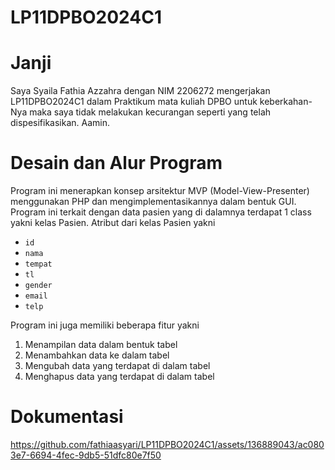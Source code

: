 # LP11DPBO2024C1
# Janji
Saya Syaila Fathia Azzahra dengan NIM 2206272 mengerjakan LP11DPBO2024C1 dalam Praktikum mata kuliah DPBO untuk keberkahan-Nya maka saya tidak melakukan kecurangan seperti yang telah dispesifikasikan. Aamin.


# Desain dan Alur Program
Program ini menerapkan konsep arsitektur MVP (Model-View-Presenter) menggunakan PHP dan mengimplementasikannya dalam bentuk GUI. Program ini terkait dengan data pasien yang di dalamnya terdapat 1 class yakni kelas Pasien. Atribut dari kelas Pasien yakni 
- `id`
- `nama`
- `tempat`
- `tl`
- `gender`
- `email`
- `telp`

Program ini juga memiliki beberapa fitur yakni
1. Menampilan data dalam bentuk tabel
2. Menambahkan data ke dalam tabel
3. Mengubah data yang terdapat di dalam tabel
4. Menghapus data yang terdapat di dalam tabel
   
# Dokumentasi

https://github.com/fathiaasyari/LP11DPBO2024C1/assets/136889043/ac0803e7-6694-4fec-9db5-51dfc80e7f50

